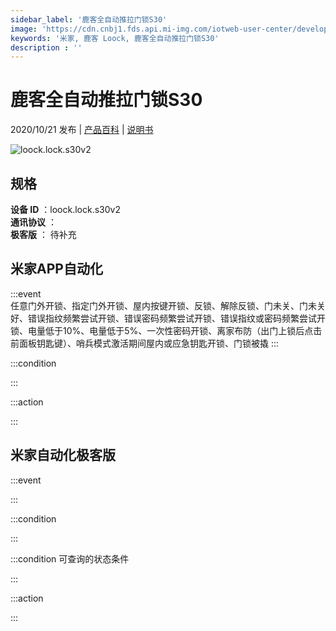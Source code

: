 ```yaml
---
sidebar_label: '鹿客全自动推拉门锁S30'
image: 'https://cdn.cnbj1.fds.api.mi-img.com/iotweb-user-center/developer_16790718584980eyS46zf.png?GalaxyAccessKeyId=AKVGLQWBOVIRQ3XLEW&Expires=9223372036854775807&Signature=Cw6Ni/h2+Sc2/KywCO8sx55viIw='
keywords: '米家, 鹿客 Loock, 鹿客全自动推拉门锁S30'
description : ''
---
```

# 鹿客全自动推拉门锁S30

2020/10/21 发布 | [产品百科](https://home.mi.com/webapp/content/baike/product/index.html?model=loock.lock.s30v2/) | [说明书](https://home.mi.com/views/introduction.html?model=loock.lock.s30v2&region=cn)

![loock.lock.s30v2](https://cdn.cnbj1.fds.api.mi-img.com/iotweb-user-center/developer_16790718584980eyS46zf.png?GalaxyAccessKeyId=AKVGLQWBOVIRQ3XLEW&Expires=9223372036854775807&Signature=Cw6Ni/h2+Sc2/KywCO8sx55viIw=)

## 规格  
> 
**设备 ID** ：loock.lock.s30v2  
**通讯协议** ：  
**极客版**  ： 待补充 


## 米家APP自动化  

:::event  
任意门外开锁、指定门外开锁、屋内按键开锁、反锁、解除反锁、门未关、门未关好、错误指纹频繁尝试开锁、错误密码频繁尝试开锁、错误指纹或密码频繁尝试开锁、电量低于10%、电量低于5%、一次性密码开锁、离家布防（出门上锁后点击前面板钥匙键）、哨兵模式激活期间屋内或应急钥匙开锁、门锁被撬
:::

:::condition  

:::

:::action   

:::

## 米家自动化极客版  

:::event  

:::

:::condition  

:::

:::condition 可查询的状态条件  

:::

:::action  

:::

        
